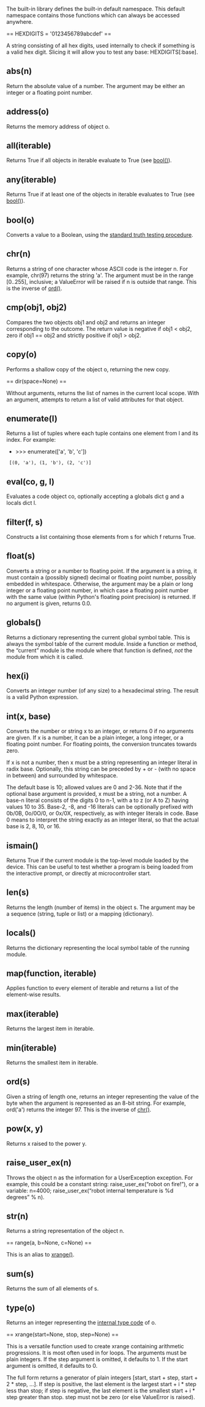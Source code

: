 The built-in library defines the built-in default namespace. This default namespace contains those functions which can always be accessed anywhere.

== HEXDIGITS = '0123456789abcdef' ==

A string consisting of all hex digits, used internally to check if something is a valid hex digit. Slicing it will allow you to test any base: HEXDIGITS\[:base\].

abs(n)
------

Return the absolute value of a number. The argument may be either an integer or a floating point number.

address(o)
----------

Returns the memory address of object o.

all(iterable)
-------------

Returns True if all objects in iterable evaluate to True (see [bool()](Built-in_library#bool() "wikilink")).

any(iterable)
-------------

Returns True if at least one of the objects in iterable evaluates to True (see [bool()](Built-in_library#bool() "wikilink")).

bool(o)
-------

Converts a value to a Boolean, using the [standard truth testing procedure](http://docs.python.org/2.7/library/stdtypes.html#truth).

chr(n)
------

Returns a string of one character whose ASCII code is the integer n. For example, chr(97) returns the string 'a'. The argument must be in the range \[0..255\], inclusive; a ValueError will be raised if n is outside that range. This is the inverse of [ord()](Built-in_library#ord() "wikilink").

cmp(obj1, obj2)
---------------

Compares the two objects obj1 and obj2 and returns an integer corresponding to the outcome. The return value is negative if obj1 &lt; obj2, zero if obj1 == obj2 and strictly positive if obj1 &gt; obj2.

copy(o)
-------

Performs a shallow copy of the object o, returning the new copy.

== dir(space=None) ==

Without arguments, returns the list of names in the current local scope. With an argument, attempts to return a list of valid attributes for that object.

enumerate(l)
------------

Returns a list of tuples where each tuple contains one element from l and its index. For example:

-   &gt;&gt;&gt; enumerate(\['a', 'b', 'c'\])

<!-- -->

     [(0, 'a'), (1, 'b'), (2, 'c')]

eval(co, g, l)
--------------

Evaluates a code object co, optionally accepting a globals dict g and a locals dict l.

filter(f, s)
------------

Constructs a list containing those elements from s for which f returns True.

float(s)
--------

Converts a string or a number to floating point. If the argument is a string, it must contain a (possibly signed) decimal or floating point number, possibly embedded in whitespace. Otherwise, the argument may be a plain or long integer or a floating point number, in which case a floating point number with the same value (within Python's floating point precision) is returned. If no argument is given, returns 0.0.

globals()
---------

Returns a dictionary representing the current global symbol table. This is always the symbol table of the current module. Inside a function or method, the “current” module is the module where that function is defined, *not* the module from which it is called.

hex(i)
------

Converts an integer number (of any size) to a hexadecimal string. The result is a valid Python expression.

int(x, base)
------------

Converts the number or string x to an integer, or returns 0 if no arguments are given. If x is a number, it can be a plain integer, a long integer, or a floating point number. For floating points, the conversion truncates towards zero.

If x is not a number, then x must be a string representing an integer literal in radix base. Optionally, this string can be preceded by + or - (with no space in between) and surrounded by whitespace.

The default base is 10; allowed values are 0 and 2-36. Note that if the optional base argument is provided, x must be a string, not a number. A base-n literal consists of the digits 0 to n-1, with a to z (or A to Z) having values 10 to 35. Base-2, -8, and -16 literals can be optionally prefixed with 0b/0B, 0o/0O/0, or 0x/0X, respectively, as with integer literals in code. Base 0 means to interpret the string exactly as an integer literal, so that the actual base is 2, 8, 10, or 16.

ismain()
--------

Returns True if the current module is the top-level module loaded by the device. This can be useful to test whether a program is being loaded from the interactive prompt, or directly at microcontroller start.

len(s)
------

Returns the length (number of items) in the object s. The argument may be a sequence (string, tuple or list) or a mapping (dictionary).

locals()
--------

Returns the dictionary representing the local symbol table of the running module.

map(function, iterable)
-----------------------

Applies function to every element of iterable and returns a list of the element-wise results.

max(iterable)
-------------

Returns the largest item in iterable.

min(iterable)
-------------

Returns the smallest item in iterable.

ord(s)
------

Given a string of length one, returns an integer representing the value of the byte when the argument is represented as an 8-bit string. For example, ord('a') returns the integer 97. This is the inverse of [chr()](Built-in_library#chr() "wikilink").

pow(x, y)
---------

Returns x raised to the power y.

raise_user_ex(n)
------------------

Throws the object n as the information for a UserException exception. For example, this could be a constant string: raise_user_ex(“robot on fire!”), or a variable: n=4000; raise_user_ex(“robot internal temperature is %d degrees” % n).

str(n)
------

Returns a string representation of the object n.

== range(a, b=None, c=None) ==

This is an alias to [xrange()](Built-in_library#xrange() "wikilink").

sum(s)
------

Returns the sum of all elements of s.

type(o)
-------

Returns an integer representing the [internal type code](types "wikilink") of o.

== xrange(start=None, stop, step=None) ==

This is a versatile function used to create xrange containing arithmetic progressions. It is most often used in for loops. The arguments must be plain integers. If the step argument is omitted, it defaults to 1. If the start argument is omitted, it defaults to 0.

The full form returns a generator of plain integers \[start, start + step, start + 2 \* step, ...\]. If step is positive, the last element is the largest start + i \* step less than stop; if step is negative, the last element is the smallest start + i \* step greater than stop. step must not be zero (or else ValueError is raised).